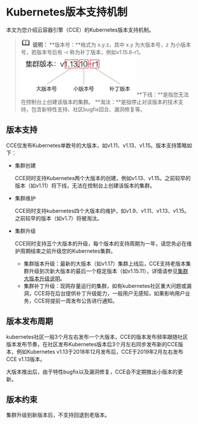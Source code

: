 # Kubernetes版本支持机制<a name="cce_01_0237"></a>

本文为您介绍云容器引擎（CCE）的Kubernetes版本支持机制。

>![](public_sys-resources/icon-note.gif) **说明：** 
>**版本号：**格式为 x.y.z，其中 x.y 为大版本号，z 为小版本号，若版本号后有 -r 称为补丁版本，例如v1.15.6-r1。
>![](figures/zh-cn_image_0260319947.png)
>**下线：**是指您无法在控制台上创建该版本的集群。
>**淘汰：**是指停止对该版本的技术支持，包含新特性支持、社区bugfix回合、漏洞修复等。

## 版本支持<a name="section2829194363118"></a>

CCE仅发布Kubernetes单数号的大版本，如v1.11、v1.13、v1.15。版本支持策略如下：

-   集群创建

    CCE同时支持Kubernetes两个大版本的创建，例如v1.13、v1.15。之前较早的版本（如v1.11）将下线，无法在控制台上创建该版本的集群。

-   集群维护

    CCE同时支持kubernetes四个大版本的维护，如v1.9、v1.11、v1.13、v1.15。之前较早的版本（如v1.7）将被淘汰。

-   集群升级

    CCE同时支持**三**个大版本的升级，每个版本的支持周期为一年，请您务必在维护周期结束之前升级您的Kubernetes集群。

    -   集群版本升级：最新的大版本（如v1.17）集群上线后，CCE支持老版本集群升级到次新大版本的最后一个稳定版本（如v1.15.11），详情请参见[集群大版本升级说明](集群大版本升级说明.md)。
    -   集群补丁升级：现网存量运行的集群，如有kubernetes社区重大问题或漏洞，CCE将在后台提供补丁升级能力，一般用户无感知，如果影响用户业务，CCE将提前一周发布公告进行通知。


## 版本发布周期<a name="section799412401339"></a>

kubernetes社区一般3个月左右发布一个大版本，CCE的版本发布频率跟随社区版本发布节奏，在社区发布Kubernetes版本后3个月左右同步发布新的CCE版本，例如Kubernetes v1.13于2018年12月发布后，CCE于2019年2月左右发布CCE v1.13版本。

大版本推出后，由于特性bugfix以及漏洞修复，CCE会不定期推出小版本的更新。

## 版本约束<a name="section1989418334"></a>

集群升级到新版本后，不支持回退到老版本。

